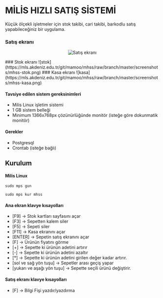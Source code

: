 # MİLİS HIZLI SATIŞ SİSTEMİ

Küçük ölçekli işletmeler için stok takibi, cari takibi, barkodlu satış yapabileceğiniz bir uygulama.

### Satış ekranı
<p align="center">
  <img alt="Satış ekranı" src="https://mls.akdeniz.edu.tr/git/mamoo/mhss/raw/branch/master/screenshots/mhss-ana-ekran.png">
</p>
### Stok ekranı
![stok](https://mls.akdeniz.edu.tr/git/mamoo/mhss/raw/branch/master/screenshots/mhss-stok.png)
### Kasa ekranı
![kasa](https://mls.akdeniz.edu.tr/git/mamoo/mhss/raw/branch/master/screenshots/mhss-kasa.png)

#### Tavsiye edilen sistem gereksinimleri
* Milis Linux işletim sistemi
* 1 GB sistem belleği
* Minimum 1366x768px çözünürlüğünde monitör (isteğe göre dokunmatik monitör)

#### Gerekler
* Postgresql
* Crontab (isteğe bağlı)

## Kurulum
#### Milis Linux

```sudo mps gun```

```sudo mps kur mhss```

#### Ana ekran klavye kısayolları

* [F9]    -> Stok kartları sayfasını açar
* [F3]    -> Sepetten kalem siler
* [F5]    -> Sepeti siler
* [F11]   -> Kasa ekranını açar
* [ENTER] -> Sepetin satış ekranını açar
* [F]     -> Ürünün fiyatını görme
* [+]     -> Sepette ki ürünün adetini artırır
* [-]     -> Sepette ki ürünün adetini azaltır
* [*]     -> Sepette ki ürünün adetini girilen değer kadar artırır.
* [sol ve sağ yön tuşu] -> Sepetler arası geçiş yapar
* [yukarı ve aşağı yön tuşu] -> Sepette seçili ürünü değiştirir.

#### Satış ekranı klavye kısayolları

* [F]     -> Bilgi Fişi yazdır/yazdırma
